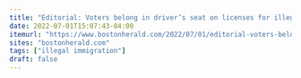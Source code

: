 ```yaml
---
title: "Editorial: Voters belong in driver’s seat on licenses for illegal immigrants"
date: 2022-07-01T15:07:43-04:00
itemurl: "https://www.bostonherald.com/2022/07/01/editorial-voters-belong-in-drivers-seat-on-licenses-for-illegal-immigrants/"
sites: "bostonherald.com"
tags: ["illegal immigration"]
draft: false
---
```


